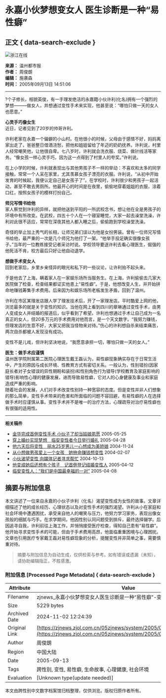 # 永嘉小伙梦想变女人 医生诊断是一种“易性癖”

## 正文 { data-search-exclude }


![浙江在线](http://www.zjol.com.cn/05zjnews/images/zjnews_logo.gif)

**来源：** 温州都市报  
**作者：** 周俊朗  
**编辑：** 施袭森  
**时间：** 2005年09月13日 14:51:06  

---

?个子修长，相貌英俊，有一手理发绝活的永嘉籍小伙许利(化名)拥有一个强烈的梦想———做女人，并想通过变性手术来实现，他甚至说：“哪怕只做一天的女人也愿意。”

**心灵手巧像女生**  
近日，记者见到了20岁的帅哥许利。

许利老家在永嘉一个偏僻的小山村。在他很小的时候，父母由于感情不好，妈妈离家出走了，爸爸整日借酒浇愁，把他和姐姐留给了年迈的奶奶抚养。许利说，村里人经常嘲笑他，让他很自卑。七八岁时，许利就会洗衣服、烧菜、做针线活等家务。“像女孩一样心灵手巧，因为这一点得到了村里人的夸奖。”许利说。

在上小学的时候，许利就表现出与其他男孩子不一样的举动：不喜欢和太多的同学接触，常常一个人呆在家里，尤其羡慕女孩子漂亮的衣服。许利说，“从初中开始发育的时候起，我便认定自己是女孩子了”。在学校时，许利很少和男孩子一起活动，甚至不敢去男厕所。他最开心的时间是在夜里，偷偷地穿着姐姐的衣服，涂着口红，按照女孩子的模样打扮自己。

**师兄写情书给他**  
家人察觉到许利的异样，就把他送到平阳的一所武校念书，想让他在全是男孩子的环境中有所改变。在武校，四五十个人在一个寝室睡觉，大家一起去澡堂洗澡，许利对此很不适应，常常在深夜其他人都入睡之后，偷偷跑到学校澡堂洗澡。

奇怪的举止加上秀气的长相，让师兄弟们误以为他是女扮男装。曾有一位师兄写情书给他，最严重的一次是几个师兄为他打了一架。“他举手投足确实很像女孩子。”当年的一位教练接受记者采访时说。学校领导要送许利去看心理医生，倔强的他死活不肯，校方最后只好让他自动退学。

**想做手术变女人**  
回到老家后，乡里乡亲怪异的眼光和私下的一些议论，让许利抬不起头来。

于是他去了上海，瞒着家人在一家娱乐场所当服务生。在上海，许利偷偷去几家大医院做了检查，检查结果都证实他患上“易性癖”。于是，他想改变人生，并开始拼命地赚钱筹集手术费用。后来因为和娱乐场所老板发生矛盾，回到了温州。

许利在市区某理发店跟人学了理发技术后，开了一家理发店。平时酷爱上网的他，浏览最多的就是关于变性的知识。当他在网上看到四川的章琳通过变性手术，由男人变成女人并结婚的报道后，似乎看到了希望。许利也想通过手术让自己成为一名真正的女人，但20多万元的手术费用对他而言，是一个天文数字。“我努力赚钱，但理发店的生意不好，大家又把我当怪物来对待。”伤心的许利想自杀来结束痛苦，两次自杀都被人发现没有成功。

变性不是儿戏，但许利坚决地说，“我愿意承担一切，哪怕只做一天的女人。”

**医生：做手术应谨慎**  
温州医学院附属第二医院心理医生戴王磊认为，易性癖现象确实存在于日常生活中，产生的原因与成长环境、性教育方式有密切关系。一般认为，性别错扮(因家庭长者对子女错误的异性期盼和装扮)和性别角色行为错导(学校教育及家庭影响的错导)影响性心理的健康发展，进而导致易性癖，它对人的心身健康及事业和家庭造成严重的影响。  
随着社会的发展，人们对手术改变性别持一种宽容的态度。但是变性并非人们想象的那么简单，变性手术带来的危害和所面临的问题不容回避，有易性癖的人在选择做手术时应谨慎从事。变性手术并不是唯一的治疗方法，心理疏导对治疗易性癖也有很强的适用性。

---

**相关稿件**

- [金华完成首例变性手术 小伙子了却当姑娘夙愿](http://zjnews.zjol.com.cn/05zjnews/system/2005/05/25/006119065.shtml) 2005-05-25
- [穿上婚纱实现梦想　临安变性者今日举行婚礼](http://zjnews.zjol.com.cn/05zjnews/system/2005/04/28/006101669.shtml) 2005-04-28
- [他六天后将变性　丽水25岁男儿一心想成为美娇娘](http://zjnews.zjol.com.cn/05zjnews/system/2004/11/24/003937818.shtml) 2004-11-24
- [从小想做男孩爱上一个女孩　她拚命赚钱想变性](http://zjnews.zjol.com.cn/05zjnews/system/2004/02/07/002382088.shtml) 2004-02-07
- [小伙渴望变性 向媒体记者寻求帮忙](http://zjnews.zjol.com.cn/05zjnews/system/2004/10/13/003454313.shtml) 2004-10-13
- [他变成她后还想有个孩子　记首例登记结婚变性人](http://zjnews.zjol.com.cn/05zjnews/system/2005/04/12/006090031.shtml) 2005-04-12
- [临安变性人：“我们是中国最幸福的一对”](http://zjnews.zjol.com.cn/05zjnews/system/2005/04/08/006088495.shtml) 2005-04-08

## 摘要与附加信息

<!-- tcd_abstract -->
本文讲述了一位来自永嘉的小伙子许利（化名）渴望变性成为女性的故事。文章详细描述了他的成长经历、心理状态以及对变性手术的强烈渴望。许利从小在家庭和社会环境中遭遇困扰，承受来自他人的嘲笑与压力，他努力学习家务，表现出像女孩般的细腻与巧手。在求学期间，他因性别认同问题受到排斥，最终选择辍学。后因追寻自我，许利前往上海工作，并悄悄接受医疗检查，得知自己患有“易性癖”。他开始寻求变性手术的可能，但由于手术费用高昂，他面临重重困境与心理困扰。文章也引用医疗专家戴王磊对易性癖现象的分析，提醒变性并非简单之事，需要慎重对待。
<!-- tcd_abstract_end -->

> 摘要与附加信息为自动生成，仅供检索与参考。如有错误或遗漏（未知），请协助编辑指正，不胜感激。

### 附加信息 [Processed Page Metadata] { data-search-exclude }

| Attribute       | Value                                  |
|-----------------|----------------------------------------|
| Filename        | zjnews_永嘉小伙梦想变女人医生诊断是一种“易性癖”-变性_-_浙江新闻.md                             |
| Size            | 5229 bytes                           |
| Archived Date   | 2024-11-02 12:24:39                             |
| Original Link   | [https://zjnews.zjol.com.cn/05zjnews/system/2005/09/13/006302123.shtml](https://zjnews.zjol.com.cn/05zjnews/system/2005/09/13/006302123.shtml)                       |
| Author          | 周俊朗                               |
| Region          | 中国大陆                               |
| Date            | 2005-09-13                                 |
| Tags            | 跨性别, 变性, 易性癖, 生命故事, 心理健康, 社会环境                                 |
| Evaluation            | [Unknown type(update needed)]                                 |
<!-- tcd_table_end -->

本文由跨性别中文数字档案馆归档整理，仅供浏览。版权归原作者所有。

